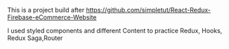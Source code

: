 This is a project build after https://github.com/simpletut/React-Redux-Firebase-eCommerce-Website

I used styled components and different Content to practice Redux, Hooks, Redux Saga,Router
